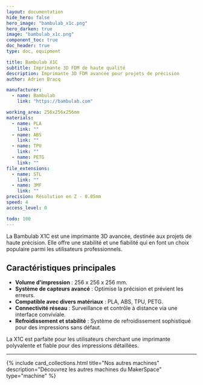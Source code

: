 ```yaml
---
layout: documentation
hide_hero: false
hero_image: "bambulab_x1c.png"
hero_darken: true
image: "bambulab_x1c.png"
component_toc: true
doc_header: true
type: doc, equipment

title: Bambulab X1C
subtitle: Imprimante 3D FDM de haute qualité
description: Imprimante 3D FDM avancée pour projets de précision
author: Adrien Bracq

manufacturer:
  - name: Bambulab
    link: "https://bambulab.com"

working_area: 256x256x256mm
materials:
  - name: PLA
    link: ""
  - name: ABS
    link: ""
  - name: TPU
    link: ""
  - name: PETG
    link: ""
file_extensions:
  - name: STL
    link: ""
  - name: 3MF
    link: ""
precision: Résolution en Z - 0.05mm
speed: 4
access_level: 0

todo: 100
---
```


La Bambulab X1C est une imprimante 3D avancée, destinée aux projets de haute précision. Elle offre une stabilité et une fiabilité qui en font un choix populaire parmi les utilisateurs professionnels.

## Caractéristiques principales

- **Volume d'impression** : 256 x 256 x 256 mm.
- **Système de capteurs avancé** : Optimise la précision et prévient les erreurs.
- **Compatible avec divers matériaux** : PLA, ABS, TPU, PETG.
- **Connectivité réseau** : Surveillance et contrôle à distance via une interface conviviale.
- **Refroidissement et stabilité** : Système de refroidissement sophistiqué pour des impressions sans défaut.

La X1C est parfaite pour les utilisateurs cherchant une imprimante polyvalente et fiable pour des impressions détaillées.

---

{%
  include card_collections.html
  title="Nos autres machines"
  description="Découvrez les autres machines du MakerSpace"
  type="machine"
%}
